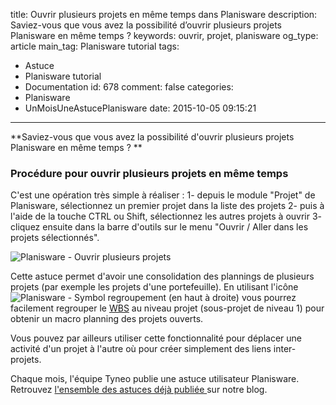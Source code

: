 title: Ouvrir plusieurs projets en même temps dans Planisware
description: Saviez-vous que vous avez la possibilité d’ouvrir plusieurs projets Planisware en même temps ? 
keywords: ouvrir, projet, planisware
og_type: article
main_tag: Planisware tutorial
tags:
  - Astuce
  - Planisware tutorial
  - Documentation
id: 678
comment: false
categories:
  - Planisware
  - UnMoisUneAstucePlanisware
date: 2015-10-05 09:15:21
---

**Saviez-vous que vous avez la possibilité d'ouvrir plusieurs projets Planisware en même temps ? **

<!-- more -->
### Procédure pour ouvrir plusieurs projets en même temps

C'est une opération très simple à réaliser :
1- depuis le module "Projet" de Planisware, sélectionnez un premier projet dans la liste des projets
2- puis à l'aide de la touche CTRL ou Shift, sélectionnez les autres projets à ouvrir
3- cliquez ensuite dans la barre d'outils sur le menu "Ouvrir / Aller dans les projets sélectionnés".

![Planisware - Ouvrir plusieurs projets](http://www.tyneo-consulting.fr/blog/wp-content/uploads/2015/09/Ouvrir-plusieurs-projets.gif)</div>

Cette astuce permet d'avoir une consolidation des plannings de plusieurs projets (par exemple les projets d'une portefeuille). En utilisant l'icône ![Planisware - Symbol regroupement](http://www.tyneo-consulting.fr/blog/wp-content/uploads/2015/09/Planisware-Symbol-regroupement.png) (en haut à droite) vous pourrez facilement regrouper le [WBS](https://fr.wikipedia.org/wiki/Work_Breakdown_Structure) au niveau projet (sous-projet de niveau 1) pour obtenir un macro planning des projets ouverts.

Vous pouvez par ailleurs utiliser cette fonctionnalité pour déplacer une activité d'un projet à l'autre où pour créer simplement des liens inter-projets.

Chaque mois, l'équipe Tyneo publie une astuce utilisateur Planisware. Retrouvez [l'ensemble des astuces déjà publiée ](https://tyneo.net/blog/categories/Astuce/)sur notre blog.